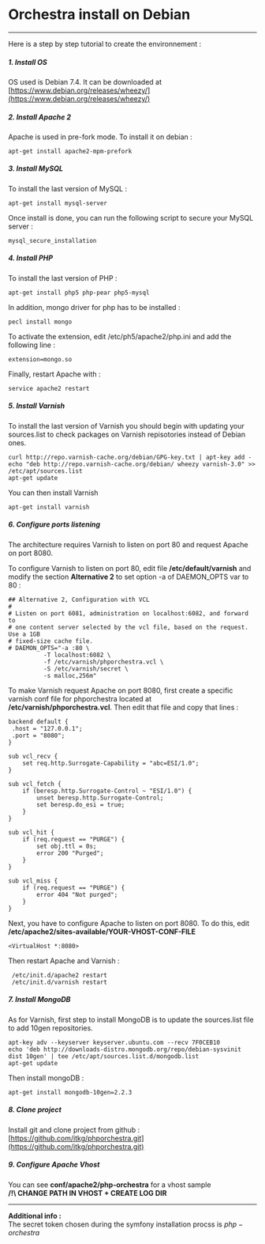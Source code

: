 # Orchestra install on Debian #
----------

Here is a step by step tutorial to create the environnement :

##### 1. Install OS
OS used is Debian 7.4. It can be downloaded at  [https://www.debian.org/releases/wheezy/](https://www.debian.org/releases/wheezy/)

##### 2. Install Apache 2
Apache is used in pre-fork mode. To install it on debian :  

    apt-get install apache2-mpm-prefork

##### 3. Install MySQL
To install the last version of MySQL :

    apt-get install mysql-server
Once install is done, you can run the following script to secure your MySQL server :

    mysql_secure_installation

##### 4. Install PHP
To install the last version of PHP :

    apt-get install php5 php-pear php5-mysql

In addition, mongo driver for php has to be installed :

    pecl install mongo

To activate the extension, edit /etc/ph5/apache2/php.ini and add the following line :

    extension=mongo.so

Finally, restart Apache with :

    service apache2 restart


##### 5. Install Varnish
To install the last version of Varnish you should begin with updating your sources.list to check packages on Varnish repisotories instead of Debian ones.

    curl http://repo.varnish-cache.org/debian/GPG-key.txt | apt-key add -
	echo "deb http://repo.varnish-cache.org/debian/ wheezy varnish-3.0" >> /etc/apt/sources.list
    apt-get update

You can then install Varnish

    apt-get install varnish

##### 6. Configure ports listening
The architecture requires Varnish to listen on port 80 and request Apache on port 8080.

To configure Varnish to listen on port 80, edit file **/etc/default/varnish** and modify the section **Alternative 2** to set option -a of DAEMON_OPTS var to 80 :

    ## Alternative 2, Configuration with VCL
    #
    # Listen on port 6081, administration on localhost:6082, and forward to
    # one content server selected by the vcl file, based on the request.  Use a 1GB
    # fixed-size cache file.
    # DAEMON_OPTS="-a :80 \
              -T localhost:6082 \
              -f /etc/varnish/phporchestra.vcl \
              -S /etc/varnish/secret \
              -s malloc,256m"

To make Varnish request Apache on port 8080, first create a specific varnish conf file for phporchestra located at **/etc/varnish/phporchestra.vcl**. Then edit that file and copy that lines :

    backend default {
     .host = "127.0.0.1";
     .port = "8080";
    }

    sub vcl_recv {
        set req.http.Surrogate-Capability = "abc=ESI/1.0";
    }

    sub vcl_fetch {
        if (beresp.http.Surrogate-Control ~ "ESI/1.0") {
            unset beresp.http.Surrogate-Control;
            set beresp.do_esi = true;
        }
    }

    sub vcl_hit {
        if (req.request == "PURGE") {
            set obj.ttl = 0s;
            error 200 "Purged";
        }
    }

    sub vcl_miss {
        if (req.request == "PURGE") {
            error 404 "Not purged";
        }
    }


Next, you have to configure Apache to listen on port 8080. To do this, edit **/etc/apache2/sites-available/YOUR-VHOST-CONF-FILE**

    <VirtualHost *:8080>

Then restart Apache and Varnish :

     /etc/init.d/apache2 restart
     /etc/init.d/varnish restart

##### 7. Install MongoDB
As for Varnish, first step to install MongoDB is to update the sources.list file to add 10gen repositories.

    apt-key adv --keyserver keyserver.ubuntu.com --recv 7F0CEB10
    echo 'deb http://downloads-distro.mongodb.org/repo/debian-sysvinit dist 10gen' | tee /etc/apt/sources.list.d/mongodb.list
    apt-get update

Then install mongoDB :

    apt-get install mongodb-10gen=2.2.3

##### 8. Clone project
Install git and clone project from github : [https://github.com/itkg/phporchestra.git](https://github.com/itkg/phporchestra.git)

##### 9. Configure Apache Vhost
You can see **conf/apache2/php-orchestra** for a vhost sample  
**/!\ CHANGE PATH IN VHOST + CREATE LOG DIR**

----------   
**Additional info :**  
The secret token chosen during the symfony installation procss is $php-orchestra$